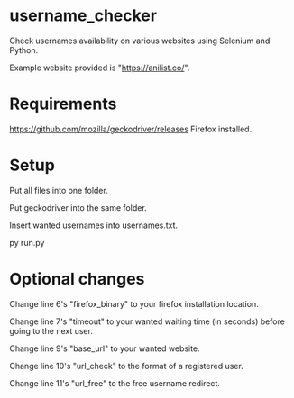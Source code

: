 # username_checker
Check usernames availability on various websites using Selenium and Python.

Example website provided is "https://anilist.co/".

# Requirements
https://github.com/mozilla/geckodriver/releases
Firefox installed.

# Setup
Put all files into one folder.

Put geckodriver into the same folder.

Insert wanted usernames into usernames.txt.

py run.py

# Optional changes
Change line 6's "firefox_binary" to your firefox installation location.

Change line 7's "timeout" to your wanted waiting time (in seconds) before going to the next user.

Change line 9's "base_url" to your wanted website.

Change line 10's "url_check" to the format of a registered user.

Change line 11's "url_free" to the free username redirect.
